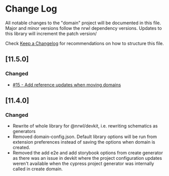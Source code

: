 # Change Log

All notable changes to the "domain" project will be documented in this file.
Major and minor versions follow the nrwl dependency versions. 
Updates to this library will increment the patch version/

Check [Keep a Changelog](http://keepachangelog.com/) for recommendations on how to structure this file.

## [11.5.0] 
### Changed
- [#15 - Add reference updates when moving domains](https://github.com/srleecode/domain/issues/15)

## [11.4.0] 
### Changed
- Rewrite of whole library for @nrwl/devkit, i.e. rewriting schematics as generators
- Removed domain-config.json. Default library options will be run from extension preferences instead of saving the options when domain is created.
- Removed the add e2e and add storybook options from create generator as there was an issue in devkit where the project configuration updates weren't available when the cypress project generator was internally called in create domain. 